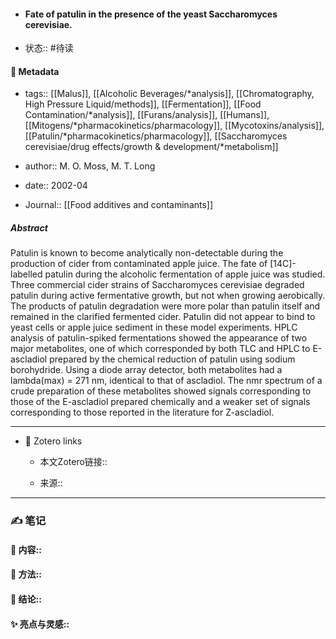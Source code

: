 - #### Fate of patulin in the presence of the yeast Saccharomyces cerevisiae.

- 状态:: #待读

#### 🔢 Metadata

  - tags:: [[Malus]], [[Alcoholic Beverages/*analysis]], [[Chromatography, High Pressure Liquid/methods]], [[Fermentation]], [[Food Contamination/*analysis]], [[Furans/analysis]], [[Humans]], [[Mitogens/*pharmacokinetics/pharmacology]], [[Mycotoxins/analysis]], [[Patulin/*pharmacokinetics/pharmacology]], [[Saccharomyces cerevisiae/drug effects/growth & development/*metabolism]]

  - author:: M. O. Moss, M. T. Long

  - date:: 2002-04

  - Journal:: [[Food additives and contaminants]]

##### Abstract
Patulin is known to become analytically non-detectable during the production of cider from contaminated apple juice. The fate of [14C]-labelled patulin during  the alcoholic fermentation of apple juice was studied. Three commercial cider  strains of Saccharomyces cerevisiae degraded patulin during active fermentative  growth, but not when growing aerobically. The products of patulin degradation  were more polar than patulin itself and remained in the clarified fermented  cider. Patulin did not appear to bind to yeast cells or apple juice sediment in  these model experiments. HPLC analysis of patulin-spiked fermentations showed the  appearance of two major metabolites, one of which corresponded by both TLC and  HPLC to E-ascladiol prepared by the chemical reduction of patulin using sodium  borohydride. Using a diode array detector, both metabolites had a lambda(max) =  271 nm, identical to that of ascladiol. The nmr spectrum of a crude preparation  of these metabolites showed signals corresponding to those of the E-ascladiol  prepared chemically and a weaker set of signals corresponding to those reported  in the literature for Z-ascladiol.

---
- 🔗 Zotero links 

  - 本文Zotero链接:: 

  - 来源:: 

---

### ✍️ 笔记

  #### 📖 内容:: 
  
  #### 🧫 方法:: 
  
  #### 💽 结论:: 
  
  #### ✨ 亮点与灵感:: 

